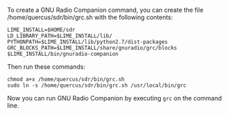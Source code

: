 To create a GNU Radio Companion command, you can create the file /home/quercus/sdr/bin/grc.sh with the following contents:


```
LIME_INSTALL=$HOME/sdr
LD_LIBRARY_PATH=$LIME_INSTALL/lib/ PYTHONPATH=$LIME_INSTALL/lib/python2.7/dist-packages GRC_BLOCKS_PATH=$LIME_INSTALL/share/gnuradio/grc/blocks $LIME_INSTALL/bin/gnuradio-companion
```

Then run these commands:

```
chmod a+x /home/quercus/sdr/bin/grc.sh
sudo ln -s /home/quercus/sdr/bin/grc.sh /usr/local/bin/grc
```

Now you can run GNU Radio Companion by executing `grc` on the command line.
